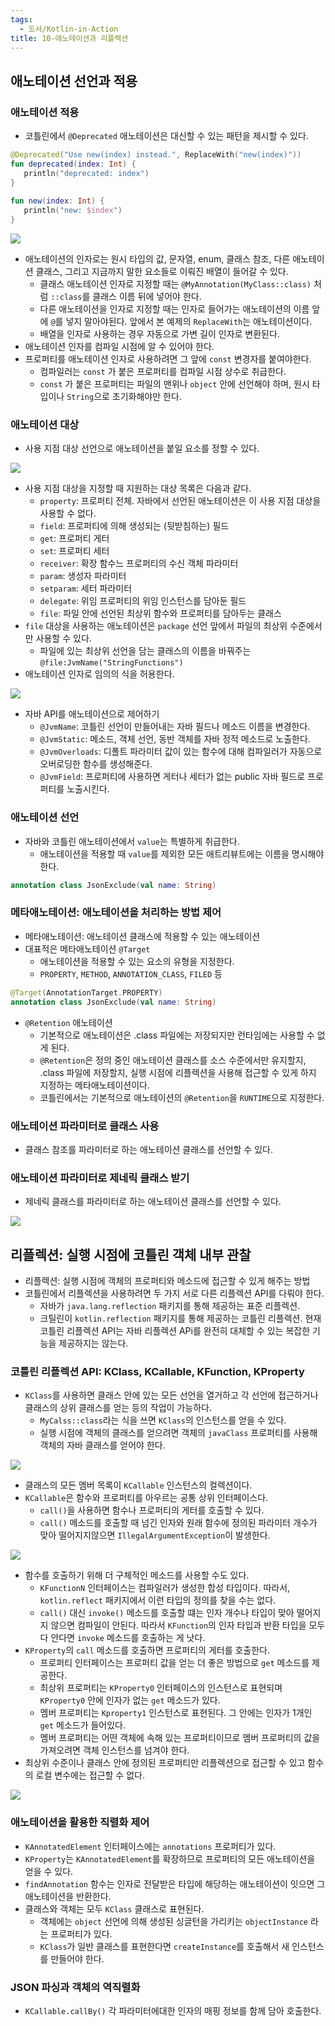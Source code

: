 ```yaml
---
tags:
  - 도서/Kotlin-in-Action
title: 10-애노테이션과 리플렉션
---
```




## 애노테이션 선언과 적용

### 애노테이션 적용

- 코틀린에서 `@Deprecated` 애노테이션은 대신할 수 있는 패턴을 제시할 수 있다.

```kotlin
@Deprecated("Use new(index) instead.", ReplaceWith("new(index)"))  
fun deprecated(index: Int) {  
   println("deprecated: index")  
}  
  
fun new(index: Int) {  
   println("new: $index")  
}
```

![](assets/Pasted%20image%2020230329190933.png)

- 애노테이션의 인자로는 원시 타입의 값, 문자열, enum, 클래스 참조, 다른 애노테이션 클래스, 그리고 지금까지 말한 요소들로 이뤄진 배열이 들어갈 수 있다.
	- 클래스 애노테이션 인자로 지정할 때는 `@MyAnnotation(MyClass::class)` 처럼 `::class`를 클래스 이름 뒤에 넣어야 한다.
	- 다른 애노테이션을 인자로 지정할 때는 인자로 들어가는 애노테이션의 이름 앞에 `@`를 넣지 말아야된다. 앞에서 본 예제의 `ReplaceWith`는 애노테이션이다.
	- 배열을 인자로 사용하는 경우 자동으로 가변 길이 인자로 변환된다.
- 애노테이션 인자를 컴파일 시점에 알 수 있어야 한다.
- 프로퍼티를 애노테이션 인자로 사용하려면 그 앞에 `const` 변경자를 붙여야한다.
	- 컴파일러는 `const` 가 붙은 프로퍼티를 컴파일 시점 상수로 취급한다.
	- `const` 가 붙은 프로퍼티는 파일의 맨위나 `object` 안에 선언해야 하며, 원시 타입이나 `String`으로 초기화해야만 한다.

### 애노테이션 대상

- 사용 지점 대상 선언으로 애노테이션을 붙일 요소를 정할 수 있다.

![](assets/Pasted%20image%2020230329195217.png)

- 사용 지점 대상을 지정할 때 지원하는 대상 목록은 다음과 같다.
	- `property`: 프로퍼티 전체. 자바에서 선언된 애노테이션은 이 사용 지점 대상을 사용할 수 없다.
	- `field`: 프로퍼티에 의해 생성되는 (뒷받침하는) 필드
	- `get`: 프로퍼티 게터
	- `set`: 프로퍼티 세터
	- `receiver`: 확장 함수느 프로퍼티의 수신 객체 파라미터
	- `param`: 생성자 파라미터
	- `setparam`: 세터 파라미터
	- `delegate`: 위임 프로퍼티의 위임 인스턴스를 담아둔 필드
	- `file`: 파일 안에 선언된 최상위 함수와 프로퍼티를 담아두는 클래스
- `file` 대상을 사용하는 애노테이션은 `package` 선언 앞에서 파일의 최상위 수준에서만 사용할 수 있다.
	- 파일에 있는 최상위 선언을 담는 클래스의 이름을 바꿔주는 `@file:JvmName("StringFunctions")`
- 애노테이션 인자로 임의의 식을 허용한다.

![](assets/Pasted%20image%2020230329195625.png)

- 자바 API를 애노테이션으로 제어하기
	- `@JvmName`: 코틀린 선언이 만들어내는 자바 필드나 메소드 이름을 변경한다.
	- `@JvmStatic`: 메소드, 객체 선언, 동반 객체를 자바 정적 메소드로 노출한다.
	- `@JvmOverloads`: 디폴트 파라미터 값이 있는 함수에 대해 컴파일러가 자동으로 오버로딩한 함수를 생성해준다.
	- `@JvmField`: 프로퍼티에 사용하면 게터나 세터가 없는 public 자바 필드로 프로퍼티를 노출시킨다.

### 애노테이션 선언

- 자바와 코틀린 애노테이션에서 `value`는 특별하게 취급한다.
	- 애노테이션을 적용할 때 `value`를 제외한 모든 애트리뷰트에는 이름을 명시해야 한다.

```kotlin
annotation class JsonExclude(val name: String)
```

### 메타애노테이션: 애노테이션을 처리하는 방법 제어

- 메타애노테이션: 애노테이션 클래스에 적용할 수 있는 애노테이션
- 대표적은 메타애노테이션 `@Target`
	- 애노테이션을 적용할 수 있는 요소의 유형을 지정한다.
	- `PROPERTY`, `METHOD`, `ANNOTATION_CLASS`, `FILED` 등

```kotlin
@Target(AnnotationTarget.PROPERTY)  
annotation class JsonExclude(val name: String)
```

- `@Retention` 애노테이션
	- 기본적으로 애노테이션은 .class 파일에는 저장되지만 런타임에는 사용할 수 없게 된다.
	- `@Retention`은 정의 중인 애노테이션 클래스를 소스 수준에서만 유지할지, .class 파일에 저장할지, 실행 시점에 리플렉션을 사용해 접근할 수 있게 하지 지정하는 메타애노테이션이다.
	- 코틀린에서는 기본적으로 애노테이션의 `@Retention`을 `RUNTIME`으로 지정한다.

### 애노테이션 파라미터로 클래스 사용

- 클래스 참조를 파라미터로 하는 애노테이션 클래스를 선언할 수 있다.

### 애노테이션 파라미터로 제네릭 클래스 받기

- 제네릭 클래스를 파라미터로 하는 애노테이션 클래스를 선언할 수 있다.

![](assets/Pasted%20image%2020230403174846.png)

## 리플렉션: 실행 시점에 코틀린 객체 내부 관찰

- 리플렉션: 실행 시점에 객체의 프로퍼티와 메소드에 접근할 수 있게 해주는 방법
- 코틀린에서 리플렉션을 사용하려면 두 가지 서로 다른 리플렉션 API를 다뤄야 한다.
	- 자바가 `java.lang.reflection` 패키지를 통해 제공하는 표준 리플렉션.
	- 크틸린이 `kotlin.reflection` 패키지를 통해 제공하는 코틀린 리플렉션. 현재 코틀린 리플렉션 API는 자바 리플렉션 APi를 완전히 대체할 수 있는 복잡한 기능을 제공하지는 않는다.

### 코틀린 리플렉션 API: KClass, KCallable, KFunction, KProperty

- `KClass`를 사용하면 클래스 안에 있는 모든 선언을 열거하고 각 선언에 접근하거나 클래스의 상위 클래스를 얻는 등의 작업이 가능하다.
	- `MyCalss::class`라는 식을 쓰면 `KClass`의 인스턴스를 얻을 수 있다.
	- 실행 시점에 객체의 클래스를 얻으려면 객체의 `javaClass` 프로퍼티를 사용해 객체의 자바 클래스를 얻어야 한다.

![](assets/Pasted%20image%2020230403181455.png)

- 클래스의 모든 멤버 목록이 `KCallable` 인스턴스의 컬렉션이다.
- `KCallable`은 함수와 프로퍼티를 아우르는 공통 상위 인터페이스다.
	- `call()`을 사용하면 함수나 프로퍼티의 게터를 호출할 수 있다.
	- `call()` 메소드를 호출할 때 넘긴 인자와 원래 함수에 정의된 파라미터 개수가 맞아 떨어지지않으면 `IllegalArgumentException`이 발생한다.

![](assets/Pasted%20image%2020230403181702.png)

- 함수를 호출하기 위해 더 구체적인 메소드를 사용할 수도 있다.
	- `KFunctionN` 인터페이스는 컴파일러가 생성한 합성 타입이다. 따라서, `kotlin.reflect` 패키지에서 이런 타입의 정의를 찾을 수는 없다.
	- `call()` 대신 `invoke()` 메소드를 호출할 떄는 인자 개수나 타입이 맞아 떨어지지 않으면 컴파일이 안된다. 따라서 `KFunction`의 인자 타입과 반환 타입을 모두 다 안다면 `invoke` 메소드를 호출하는 게 낫다. 
- `KProperty`의 `call` 메소드를 호출하면 프로퍼티의 게터를 호출한다.
	- 프로퍼티 인터페이스는 프로퍼티 값을 얻는 더 좋은 방법으로 `get` 메소드를 제공한다.
	- 최상위 프로퍼티는 `KProperty0` 인터페이스의 인스턴스로 표현되며 `KProperty0` 안에 인자가 없는 `get` 메소드가 있다.
	- 멤버 프로퍼티는 `Kproperty1` 인스턴스로 표현된다. 그 안에는 인자가 1개인 `get` 메소드가 들어있다.
	- 멤버 프로퍼티는 어떤 객체에 속해 있는 프로퍼티이므로 멤버 프로퍼티의 값을 가져오려면 객체 인스턴스를 넘겨야 한다.
- 최상위 수준이나 클래스 안에 정의된 프로퍼티만 리플렉션으로 접근할 수 있고 함수의 로컬 변수에는 접근할 수 없다.

![](assets/Pasted%20image%2020230403183329.png)

### 애노테이션을 활용한 직렬화 제어

- `KAnnotatedElement` 인터페이스에는 `annotations` 프로퍼티가 있다.
- `KProperty`는 `KAnnotatedElement`를 확장하므로 프로퍼티의 모든 애노테이션을 얻을 수 있다.
- `findAnnotation` 함수는 인자로 전달받은 타입에 해당하는 애노테이션이 잇으면 그 애노테이션을 반환한다.
- 클래스와 객체는 모두 `KClass` 클래스로 표현된다.
	- 객체에는 `object` 선언에 의해 생성된 싱글턴을 가리키는 `objectInstance` 라는 프로퍼티가 있다.
	- `KClass`가 일반 클래스를 표현한다면 `createInstance`를 호출해서 새 인스턴스를 만들어야 한다.

### JSON 파싱과 객체의 역직렬화

- `KCallable.callBy()` 각 파라미터에대한 인자의 매핑 정보를 함께 담아 호출한다.
